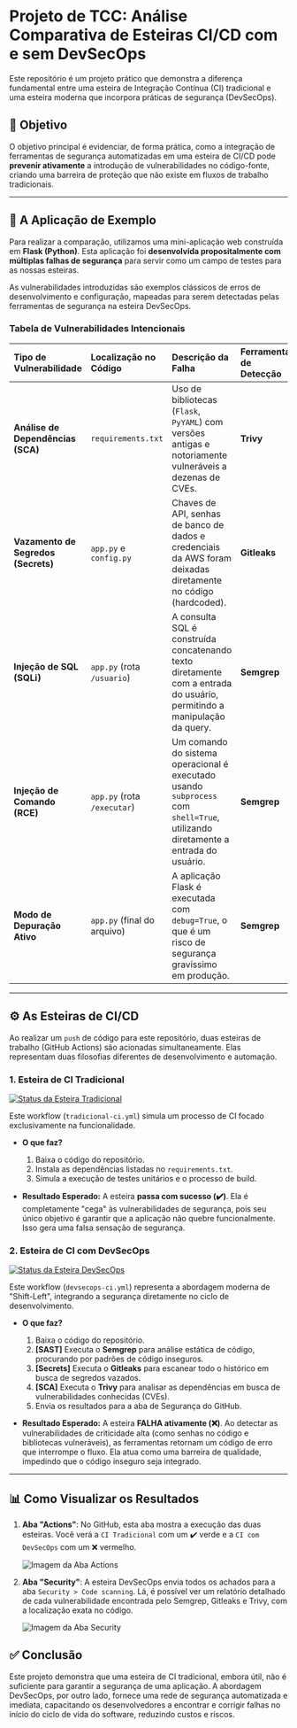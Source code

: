 # Projeto de TCC: Análise Comparativa de Esteiras CI/CD com e sem DevSecOps

Este repositório é um projeto prático que demonstra a diferença fundamental entre uma esteira de Integração Contínua (CI) tradicional e uma esteira moderna que incorpora práticas de segurança (DevSecOps).

## 🎯 Objetivo

O objetivo principal é evidenciar, de forma prática, como a integração de ferramentas de segurança automatizadas em uma esteira de CI/CD pode **prevenir ativamente** a introdução de vulnerabilidades no código-fonte, criando uma barreira de proteção que não existe em fluxos de trabalho tradicionais.

---

## 🔬 A Aplicação de Exemplo

Para realizar a comparação, utilizamos uma mini-aplicação web construída em **Flask (Python)**. Esta aplicação foi **desenvolvida propositalmente com múltiplas falhas de segurança** para servir como um campo de testes para as nossas esteiras.

As vulnerabilidades introduzidas são exemplos clássicos de erros de desenvolvimento e configuração, mapeadas para serem detectadas pelas ferramentas de segurança na esteira DevSecOps.

### Tabela de Vulnerabilidades Intencionais

| Tipo de Vulnerabilidade | Localização no Código | Descrição da Falha | Ferramenta de Detecção |
| :--- | :--- | :--- | :--- |
| **Análise de Dependências (SCA)** | `requirements.txt` | Uso de bibliotecas (`Flask`, `PyYAML`) com versões antigas e notoriamente vulneráveis a dezenas de CVEs. | **Trivy** |
| **Vazamento de Segredos (Secrets)** | `app.py` e `config.py` | Chaves de API, senhas de banco de dados e credenciais da AWS foram deixadas diretamente no código (hardcoded). | **Gitleaks** |
| **Injeção de SQL (SQLi)** | `app.py` (rota `/usuario`) | A consulta SQL é construída concatenando texto diretamente com a entrada do usuário, permitindo a manipulação da query. | **Semgrep** |
| **Injeção de Comando (RCE)** | `app.py` (rota `/executar`) | Um comando do sistema operacional é executado usando `subprocess` com `shell=True`, utilizando diretamente a entrada do usuário. | **Semgrep** |
| **Modo de Depuração Ativo** | `app.py` (final do arquivo) | A aplicação Flask é executada com `debug=True`, o que é um risco de segurança gravíssimo em produção. | **Semgrep** |

---

## ⚙️ As Esteiras de CI/CD

Ao realizar um `push` de código para este repositório, duas esteiras de trabalho (GitHub Actions) são acionadas simultaneamente. Elas representam duas filosofias diferentes de desenvolvimento e automação.

### 1. Esteira de CI Tradicional
[![Status da Esteira Tradicional](https://img.shields.io/badge/Status-Sucesso-brightgreen)](.github/workflows/tradicional-ci.yml)

Este workflow (`tradicional-ci.yml`) simula um processo de CI focado exclusivamente na funcionalidade.

* **O que faz?**
    1.  Baixa o código do repositório.
    2.  Instala as dependências listadas no `requirements.txt`.
    3.  Simula a execução de testes unitários e o processo de build.

* **Resultado Esperado:**
    A esteira **passa com sucesso (✔️)**. Ela é completamente "cega" às vulnerabilidades de segurança, pois seu único objetivo é garantir que a aplicação não quebre funcionalmente. Isso gera uma falsa sensação de segurança.

### 2. Esteira de CI com DevSecOps
[![Status da Esteira DevSecOps](https://img.shields.io/badge/Status-Falha-red)](.github/workflows/devsecops-ci.yml)

Este workflow (`devsecops-ci.yml`) representa a abordagem moderna de "Shift-Left", integrando a segurança diretamente no ciclo de desenvolvimento.

* **O que faz?**
    1.  Baixa o código do repositório.
    2.  **[SAST]** Executa o **Semgrep** para análise estática de código, procurando por padrões de código inseguros.
    3.  **[Secrets]** Executa o **Gitleaks** para escanear todo o histórico em busca de segredos vazados.
    4.  **[SCA]** Executa o **Trivy** para analisar as dependências em busca de vulnerabilidades conhecidas (CVEs).
    5.  Envia os resultados para a aba de Segurança do GitHub.

* **Resultado Esperado:**
    A esteira **FALHA ativamente (❌)**. Ao detectar as vulnerabilidades de criticidade alta (como senhas no código e bibliotecas vulneráveis), as ferramentas retornam um código de erro que interrompe o fluxo. Ela atua como uma barreira de qualidade, impedindo que o código inseguro seja integrado.

---

## 📊 Como Visualizar os Resultados

1.  **Aba "Actions"**: No GitHub, esta aba mostra a execução das duas esteiras. Você verá a `CI Tradicional` com um ✔️ verde e a `CI com DevSecOps` com um ❌ vermelho.

    ![Imagem da Aba Actions](https://imgur.com/17FsMYf)

2.  **Aba "Security"**: A esteira DevSecOps envia todos os achados para a aba `Security > Code scanning`. Lá, é possível ver um relatório detalhado de cada vulnerabilidade encontrada pelo Semgrep, Gitleaks e Trivy, com a localização exata no código.

    ![Imagem da Aba Security](https://imgur.com/peXobCi)

## ✅ Conclusão

Este projeto demonstra que uma esteira de CI tradicional, embora útil, não é suficiente para garantir a segurança de uma aplicação. A abordagem DevSecOps, por outro lado, fornece uma rede de segurança automatizada e imediata, capacitando os desenvolvedores a encontrar e corrigir falhas no início do ciclo de vida do software, reduzindo custos e riscos.
